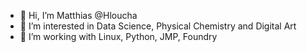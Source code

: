 - 👋 Hi, I’m Matthias @Hloucha
- 👀 I’m interested in Data Science, Physical Chemistry and Digital Art
- 🌱 I’m working with Linux, Python, JMP, Foundry

<!---
Hloucha/Hloucha is a ✨ special ✨ repository because its `README.md` (this file) appears on your GitHub profile.
You can click the Preview link to take a look at your changes.
--->
